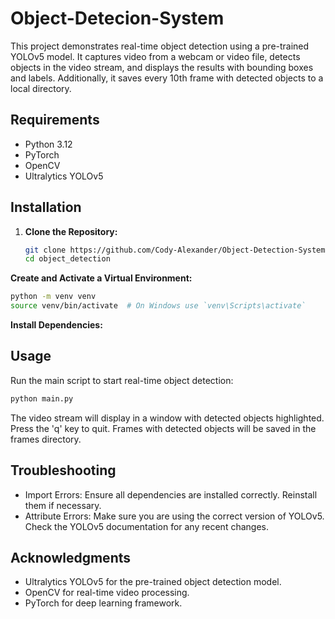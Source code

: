 # Object-Detecion-System
This project demonstrates real-time object detection using a pre-trained YOLOv5 model. It captures video from a webcam or video file, detects objects in the video stream, and displays the results with bounding boxes and labels. Additionally, it saves every 10th frame with detected objects to a local directory.

## Requirements

- Python 3.12
- PyTorch
- OpenCV
- Ultralytics YOLOv5

## Installation

1. **Clone the Repository:**

   ```bash
   git clone https://github.com/Cody-Alexander/Object-Detection-System.git
   cd object_detection
   ```
**Create and Activate a Virtual Environment:**

```bash
python -m venv venv
source venv/bin/activate  # On Windows use `venv\Scripts\activate`
```
**Install Dependencies:**


## Usage
Run the main script to start real-time object detection:

```bash
python main.py
```
The video stream will display in a window with detected objects highlighted. Press the 'q' key to quit. Frames with detected objects will be saved in the frames directory.

## Troubleshooting
- Import Errors: Ensure all dependencies are installed correctly. Reinstall them if necessary.
- Attribute Errors: Make sure you are using the correct version of YOLOv5. Check the YOLOv5 documentation for any recent changes.

## Acknowledgments
- Ultralytics YOLOv5 for the pre-trained object detection model.
- OpenCV for real-time video processing.
- PyTorch for deep learning framework.

